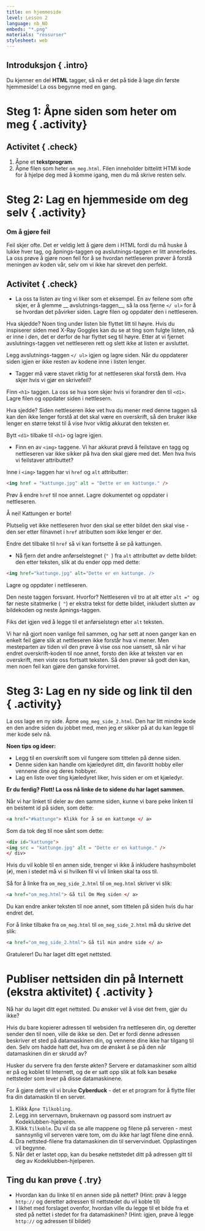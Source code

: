 ```yaml
---
title: en hjemmeside
level: Lesson 2
language: nb_NO
embeds: "*.png"
materials: "ressurser"
stylesheet: web
---
```


## Introduksjon { .intro}

Du kjenner en del __HTML__ tagger, så nå er det på tide å lage din første hjemmeside! La oss begynne med en gang.

# Steg 1: Åpne siden som heter om meg { .activity}

## Activitet { .check}

1. Åpne et __tekstprogram__.
2. Åpne filen som heter `om_meg.html`. Filen inneholder bittelitt HTMl kode for å hjelpe deg med å komme igang, men du må skrive resten selv.


# Steg 2: Lag en hjemmeside om deg selv { .activity}

### Om å gjøre feil

Feil skjer ofte. Det er veldig lett å gjøre dem i HTML fordi du må huske å lukke hver tag, og åpnings-taggen og avslutnings-taggen er litt annerledes. La oss prøve å gjøre noen feil for å se hvordan nettleseren prøver å forstå meningen av koden vår, selv om vi ikke har skrevet den perfekt.

## Activitet { .check}

+ La oss ta listen av ting vi liker som et eksempel. En av feilene som ofte skjer, er å glemme __ avslutnings-taggen__, så la oss fjerne `</ ul>` for å se hvordan det påvirker siden. Lagre filen og oppdater den i nettleseren.

Hva skjedde? Noen ting under listen ble flyttet litt til høyre. Hvis du inspiserer siden med X-Ray Goggles kan du se at ting som fulgte listen, nå er inne i den, det er derfor de har flyttet seg til høyre. Etter at vi fjernet avslutnings-taggen vet nettleseren rett og slett ikke at listen er avsluttet.

Legg avslutnings-taggen `</ ul>` igjen og lagre siden. Når du oppdaterer siden igjen er ikke resten av kodene inne i listen lenger.

+ Tagger må være stavet riktig for at nettleseren skal forstå dem. Hva skjer hvis vi gjør en skrivefeil?

Finn `<h1>` taggen. La oss se hva som skjer hvis vi forandrer den til `<d1>`. Lagre filen og oppdater siden i nettlesern.

Hva sjedde? Siden nettleseren ikke vet hva du mener med denne taggen så kan den ikke lenger forstå at det skal være en overskrift, så den bruker ikke lenger en større tekst til å vise hvor viktig akkurat den teksten er.

Bytt `<d1>` tilbake til `<h1>` og lagre igjen.


+ Finn en av `<img>` taggene. Vi har akkurat prøvd å feilstave en tagg og nettleseren var ikke sikker på hva den skal gjøre med det. Men hva hvis vi feilstaver attributtet?

Inne i `<img>` taggen har vi `href` og `alt` attributter:

```html
<img href = "kattunge.jpg" alt = "Dette er en kattunge." />
```

Prøv å endre `href` til noe annet. Lagre dokumentet og oppdater i nettleseren.

Å nei! Kattungen er borte!

Plutselig vet ikke nettleseren hvor den skal se etter bildet den skal vise - den ser etter filnavnet i `href` atributten som ikke lenger er der.

Endre det tilbake til `href` så vi kan fortsette å se på kattungen.

+ Nå fjern det andre anførselstegnet (`" `) fra `alt` attributtet av dette bildet: den etter teksten, slik at du ender opp med dette:

```html
<img href="kattunge.jpg" alt="Dette er en kattunge. />
```

Lagre og oppdater i nettleseren.

Den neste taggen forsvant. Hvorfor? Nettleseren vil tro at alt etter `alt =" `og før neste sitatmerke (` "`) er ekstra tekst for dette bildet, inkludert slutten av bildekoden og neste åpnings-taggen.

Fiks det igjen ved å legge til et anførselstegn etter `alt` teksten.

Vi har nå gjort noen vanlige feil sammen, og har sett at noen ganger kan en enkelt feil gjøre slik at nettleseren ikke forstår hva vi mener. Men mesteparten av tiden vil den prøve å vise oss noe uansett, så når vi har endret overskrift-koden til noe annet, forsto den ikke at teksten var en overskrift, men viste oss fortsatt teksten. Så den prøver så godt den kan, men noen feil kan gjøre den ganske forvirret.

# Steg 3: Lag en ny side og link til den { .activity}

La oss lage en ny side. Åpne `omg_meg_side_2.html`.  Den har litt mindre kode en den andre siden du jobbet med, men jeg er sikker på at du kan legge til mer kode selv nå.


__Noen tips og ideer:__

* Legg til en overskrift som vil fungere som tittelen på denne siden.
* Denne siden kan handle om kjæledyret ditt, din favoritt hobby eller vennene dine og deres hobbyer.
* Lag en liste over ting kjæledyret liker, hvis siden er om et kjæledyr.

__Er du ferdig? Flott! La oss nå linke de to sidene du har laget sammen.__

Når vi har linket til deler av den samme siden, kunne vi bare peke linken til en bestemt id på siden, som dette:

```html
<a href="#kattunge"> Klikk for å se en kattunge </ a>
```

Som da tok deg til noe sånt som dette:

```html
<div id="kattunge">
<img src = "kattunge.jpg" alt = "Dette er en kattunge." />
</ div>
```
Hvis du vil koble til en annen side, trenger vi ikke å inkludere hashsymbolet (`#`), men i stedet må vi si hvilken fil vi vil linken skal ta oss til.

Så for å linke fra `om_meg_side_2.html` til `om_meg.html` skriver vi slik:

```html
<a href="om_meg.html"> Gå til Om Meg siden </ a>
```

Du kan endre anker teksten til noe annet, som tittelen på siden hvis du har endret det.

For å linke tilbake fra `om_meg.html` til `om_meg_side_2.html` må du skrive det slik:

```html
<a href="om_meg_side_2.html"> Gå til min andre side </ a>
```

Gratulerer! Du har laget ditt eget nettsted.

# Publiser nettsiden din på Internett (ekstra aktivitet) { .activity }

Nå har du laget ditt eget nettsted. Du ønsker vel å vise det frem, gjør du ikke?

Hvis du bare kopierer adressen til websiden fra nettleseren din, og deretter sender den til noen, ville de ikke se den. Det er fordi denne adressen beskriver et sted på datamaskinen din, og vennene dine ikke har tilgang til den. Selv om hadde hatt det, hva om de ønsket å se på den når datamaskinen din er skrudd av?

Husker du servere fra den første økten? Servere er datamaskiner som alltid er på og koblet til Internett, og de er satt opp slik at folk kan besøke nettsteder som lever på disse datamaskinene.

For å gjøre dette vil vi bruke __Cyberduck__ - det er et program for å flytte filer fra din datamaskin til en server.

1. Klikk `Åpne Tilkobling`.
2. Legg inn servernavn, brukernavn og passord som instruert av Kodeklubben-hjelperen.
3.  Klikk `Tilkoble`. Du vil da se alle mappene og filene på serveren - mest sannsynlig vil serveren være tom, om du ikke har lagt filene dine ennå.
4. Dra nettsted-filene fra datamaskinen din til servervinduet. Opplastingen vil begynne.
5. Når det er lastet opp, kan du besøke nettstedet ditt på adressen gitt til deg av Kodeklubben-hjelperen.

## Ting du kan prøve { .try}

* Hvordan kan du linke til en annen side på nettet? (Hint: prøv å legge `http://` og deretter adressen til nettstedet du vil koble til)
* I likhet med forslaget ovenfor, hvordan ville du legge til et bilde fra et sted på nettet i stedet for fra datamaskinen? (Hint: igjen, prøve å legge `http://` og adressen til bildet)




